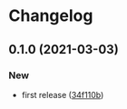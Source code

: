 # Changelog
## 0.1.0 (2021-03-03)


### New

* first release ([34f110b](https://github.com/spartan/error/commit/34f110b2fc1a3f977c14aeba6bcc7a4d74fc5ff3))
